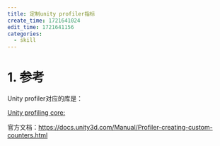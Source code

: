 ```yaml
---
title: 定制unity profiler指标
create_time: 1721641024
edit_time: 1721641156
categories:
  - skill
---
```



# 1. 参考

Unity profiler对应的库是：

[Unity profiling core:](https://docs.unity3d.com/Packages/com.unity.profiling.core@1.0/manual/index.html)

官方文档：https://docs.unity3d.com/Manual/Profiler-creating-custom-counters.html 

